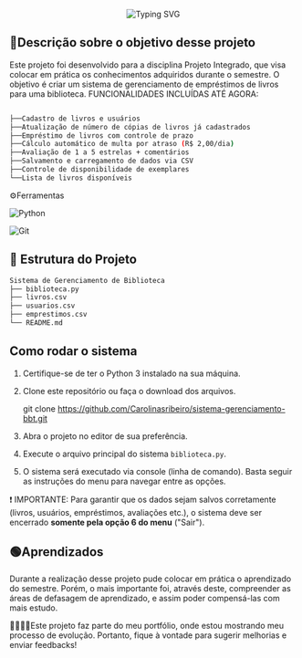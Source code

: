 <p align="center">
  <img src="https://readme-typing-svg.demolab.com?font=Roboto+Mono&size=21&pause=1500&color=yellow&center=true&vCenter=true&width=500&lines=Sistema+de+Gerenciamento+de+empr&eacute;stimos;Utilizando+linguagem+Python." alt="Typing SVG" />
</p>

## 💭Descrição sobre o objetivo desse projeto
  Este projeto foi desenvolvido para a disciplina Projeto Integrado, que visa colocar em prática os conhecimentos adquiridos durante o semestre. O objetivo é criar um sistema de gerenciamento de empréstimos de livros para uma biblioteca.
  FUNCIONALIDADES INCLUÍDAS ATÉ AGORA:
  ```bash

├──Cadastro de livros e usuários
├──Atualização de número de cópias de livros já cadastrados
├──Empréstimo de livros com controle de prazo
├──Cálculo automático de multa por atraso (R$ 2,00/dia)
├──Avaliação de 1 a 5 estrelas + comentários
├──Salvamento e carregamento de dados via CSV
├──Controle de disponibilidade de exemplares
└──Lista de livros disponíveis
  ```

⚙️Ferramentas

![Python](https://img.shields.io/badge/python-fff?style=for-the-badge&logo=python&logoColor=ffdd54) 

![Git](https://img.shields.io/badge/Git-fff?style=for-the-badge&logo=Git&logoColor=ffdd54) 


## 📂 Estrutura do Projeto
```bash
Sistema de Gerenciamento de Biblioteca
├── biblioteca.py
├── livros.csv
├── usuarios.csv
├── emprestimos.csv
└── README.md
```

## Como rodar o sistema
1. Certifique-se de ter o Python 3 instalado na sua máquina.
2. Clone este repositório ou faça o download dos arquivos.

   git clone https://github.com/Carolinasribeiro/sistema-gerenciamento-bbt.git

3. Abra o projeto no editor de sua preferência.
4. Execute o arquivo principal do sistema `biblioteca.py`.
5. O sistema será executado via console (linha de comando).
   Basta seguir as instruções do menu para navegar entre as opções.

❗ IMPORTANTE: Para garantir que os dados sejam salvos corretamente (livros, usuários, empréstimos, avaliações etc.), o sistema deve ser encerrado **somente pela opção 6 do menu** ("Sair").


## 🟢Aprendizados
Durante a realização desse projeto pude colocar em prática o aprendizado do semestre. Porém, o mais importante foi, através deste, compreender as áreas de defasagem de aprendizado, e assim poder compensá-las com mais estudo.

🫱🏾‍🫲🏻Este projeto faz parte do meu portfólio, onde estou mostrando meu processo de evolução. Portanto, fique à vontade para sugerir melhorias e enviar feedbacks!
